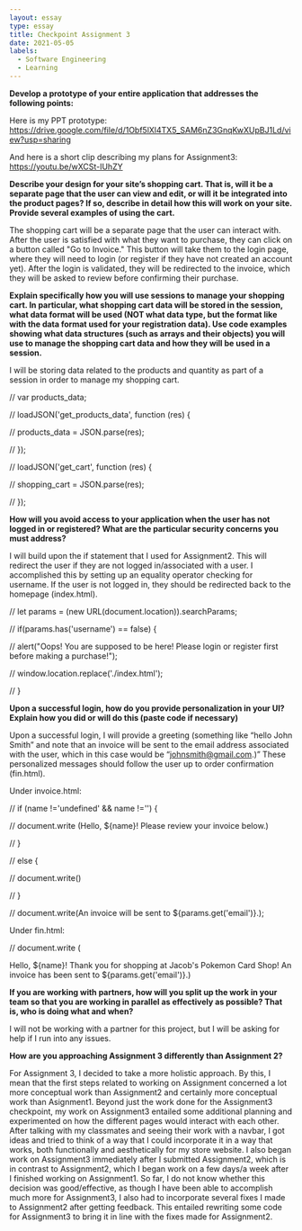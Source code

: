 ```yaml
---
layout: essay
type: essay
title: Checkpoint Assignment 3
date: 2021-05-05
labels:
  - Software Engineering
  - Learning
---
```


**Develop a prototype of your entire application that addresses the following points:**

Here is my PPT prototype: https://drive.google.com/file/d/1Obf5lXl4TX5_SAM6nZ3GnqKwXUpBJ1Ld/view?usp=sharing

And here is a short clip describing my plans for Assignment3: https://youtu.be/wXCSt-IUhZY


**Describe your design for your site’s shopping cart. That is, will it be a separate page that the user can view and edit, or will it be integrated into the product pages? If so, describe in detail how this will work on your site. Provide several examples of using the cart.**

The shopping cart will be a separate page that the user can interact with. After the user is satisfied with what they want to purchase, they can click on a button called "Go to Invoice." This button will take them to the login page, where they will need to login (or register if they have not created an account yet). After the login is validated, they will be redirected to the invoice, which they will be asked to review before confirming their purchase.


**Explain specifically how you will use sessions to manage your shopping cart. In particular, what shopping cart data will be stored in the session, what data format will be used (NOT what data type, but the format like with the data format used for your registration data). Use code examples showing what data structures (such as arrays and their objects) you will use to manage the shopping cart data and how they will be used in a session.**

I will be storing data related to the products and quantity as part of a session in order to manage my shopping cart.

//  var products_data;

//  loadJSON('get_products_data', function (res) {

//      products_data = JSON.parse(res);

//  });

//  loadJSON('get_cart', function (res) {

//      shopping_cart = JSON.parse(res);

//  });


**How will you avoid access to your application when the user has not logged in or registered? What are the particular security concerns you must address?**

I will build upon the if statement that I used for Assignment2. This will redirect the user if they are not logged in/associated with a user. I accomplished this by setting up an equality operator checking for username. If the user is not logged in, they should be redirected back to the homepage (index.html).

//  let params = (new URL(document.location)).searchParams;

//  if(params.has('username') == false) {

//      alert("Oops! You are supposed to be here! Please login or register first before making a purchase!");

//      window.location.replace('./index.html');

//  }


**Upon a successful login, how do you provide personalization in your UI? Explain how you did or will do this (paste code if necessary)**

Upon a successful login, I will provide a greeting (something like “hello John Smith” and note that an invoice will be sent to the email address associated with the user, which in this case would be “johnsmith@gmail.com.)” These personalized messages should follow the user up to order confirmation (fin.html).

Under invoice.html:

//    if (name !='undefined' && name !='') {

//        document.write (Hello, ${name}! Please review your invoice below.)

//    }

//    else {

//      document.write()

//    }

//    document.write(An invoice will be sent to ${params.get('email')}.);

Under fin.html:

//    document.write (<p>Hello, ${name}! Thank you for shopping at Jacob's Pokemon Card Shop! An invoice has been sent to ${params.get('email')}.)


**If you are working with partners, how will you split up the work in your team so that you are working in parallel as effectively as possible? That is, who is doing what and when?**

I will not be working with a partner for this project, but I will be asking for help if I run into any issues.


**How are you approaching Assignment 3 differently than Assignment 2?**

For Assignment 3, I decided to take a more holistic approach. By this, I mean that the first steps related to working on Assignment concerned a lot more conceptual work than Assignment2 and certainly more conceptual work than Asignment1. Beyond just the work done for the Assignment3 checkpoint, my work on Assignment3 entailed some additional planning and experimented on how the different pages would interact with each other. After talking with my classmates and seeing their work with a navbar, I got ideas and tried to think of a way that I could incorporate it in a way that works, both functionally and aesthetically for my store website. I also began work on Assignment3 immediately after I submitted Assignment2, which is in contrast to Assignment2, which I began work on a few days/a week after I finished working on Assignment1. So far, I do not know whether this decision was good/effective, as though I have been able to accomplish much more for Assignment3, I also had to incorporate several fixes I made to Assignment2 after getting feedback. This entailed rewriting some code for Assignment3 to bring it in line with the fixes made for Assignment2.
